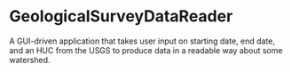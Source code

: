 # GeologicalSurveyDataReader
A GUI-driven application that takes user input on starting date, end date, and an HUC from the USGS to produce data in a readable way about some watershed.
